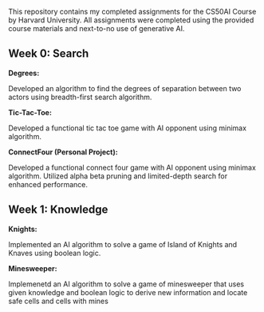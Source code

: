 This repository contains my completed assignments for the CS50AI Course by Harvard University. 
All assignments were completed using the provided course materials and next-to-no use of generative AI. 

<h2>Week 0: Search</h2>

**Degrees:**

Developed an algorithm to find the degrees of separation between two actors using breadth-first search algorithm.

**Tic-Tac-Toe:**

Developed a functional tic tac toe game with AI opponent using minimax algorithm.

**ConnectFour (Personal Project):**

Developed a functional connect four game with AI opponent using minimax algorithm. Utilized alpha beta pruning and limited-depth search for enhanced performance.
        
<h2>Week 1: Knowledge</h2>

**Knights:**

Implemented an AI algorithm to solve a game of Island of Knights and Knaves using boolean logic.

**Minesweeper:**

Implemenetd an AI algorithm to solve a game of minesweeper that uses given knowledge and boolean logic to derive new information and locate safe cells and cells with mines
